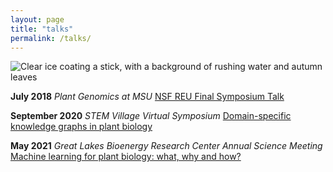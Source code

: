 ```yaml
---
layout: page
title: "talks"
permalink: /talks/
---
```

![Clear ice coating a stick, with a background of rushing water and autumn leaves](../images/ice.JPG)

**July 2018** *Plant Genomics at MSU* [NSF REU Final Symposium Talk](https://mediaspace.msu.edu/media/t/1_1h2nrq4p)
>
**September 2020** *STEM Village Virtual Symposium* [Domain-specific knowledge graphs in plant biology](https://youtu.be/S0UHH462mvk?t=2985)
>
**May 2021** *Great Lakes Bioenergy Research Center Annual Science Meeting* [Machine learning for plant biology: what, why and how?](https://mediaspace.msu.edu/media/Intro+to+ML+-+GLBRC+Annual+Science+Meeting/1_w6nw7tt8)
